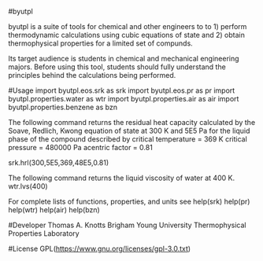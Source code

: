 #byutpl

byutpl is a suite of tools for chemical and other engineers to
to 1) perform thermodynamic calculations using cubic equations of
state and 2) obtain thermophysical properties for a limited set
of compunds.

Its target audience is students in chemical and mechanical engineering
majors. Before using this tool, students should fully understand the 
principles behind the calculations being performed.

#Usage
import byutpl.eos.srk as srk
import byutpl.eos.pr as pr
import byutpl.properties.water as wtr
import byutpl.properties.air as air
import byutpl.properties.benzene as bzn

The following command returns the residual heat capacity calculated by 
the Soave, Redlich, Kwong equation of state at 300 K
and 5E5 Pa for the liquid phase of the compound described by 
critical temperature = 369 K
critical pressure = 480000 Pa
acentric factor = 0.81


srk.hrl(300,5E5,369,48E5,0.81)


The following command returns the liquid viscosity of water at 400 K.
wtr.lvs(400)


For complete lists of functions, properties, and units see
help(srk)
help(pr)
help(wtr)
help(air)
help(bzn)

#Developer
Thomas A. Knotts
Brigham Young University Thermophysical Properties Laboratory

#License
GPL(https://www.gnu.org/licenses/gpl-3.0.txt)
 
